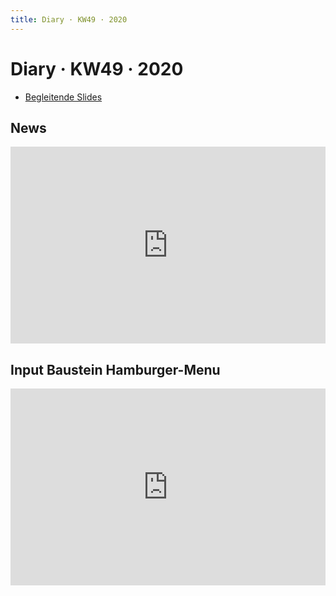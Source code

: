 ```yaml
---
title: Diary · KW49 · 2020
---
```


# Diary · KW49 · 2020

* [Begleitende Slides](https://signalwerk.github.io/IAD.LAB.SLD/data/2020/KW49-2019/)


## News


<div style="position: relative; padding-bottom: 62.5%; height: 0;"><iframe src="https://www.loom.com/embed/cc631bfb38a24583b3cb155348937fbb" frameborder="0" webkitallowfullscreen mozallowfullscreen allowfullscreen style="position: absolute; top: 0; left: 0; width: 100%; height: 100%;"></iframe></div>



## Input Baustein Hamburger-Menu


<div style="position: relative; padding-bottom: 62.5%; height: 0;"><iframe src="https://www.loom.com/embed/cc631bfb38a24583b3cb155348937fbb" frameborder="0" webkitallowfullscreen mozallowfullscreen allowfullscreen style="position: absolute; top: 0; left: 0; width: 100%; height: 100%;"></iframe></div>
